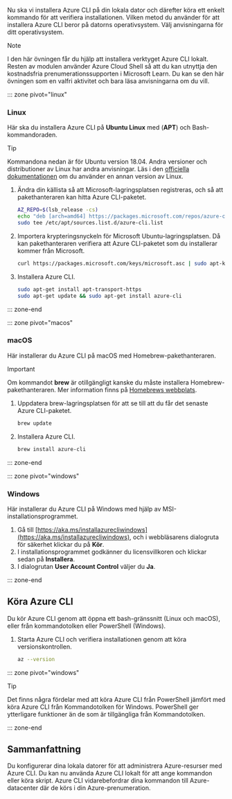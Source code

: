 Nu ska vi installera Azure CLI på din lokala dator och därefter köra ett enkelt kommando för att verifiera installationen. Vilken metod du använder för att installera Azure CLI beror på datorns operativsystem. Välj anvisningarna för ditt operativsystem.

> [!NOTE]
> I den här övningen får du hjälp att installera verktyget Azure CLI lokalt. Resten av modulen använder Azure Cloud Shell så att du kan utnyttja den kostnadsfria prenumerationssupporten i Microsoft Learn. Du kan se den här övningen som en valfri aktivitet och bara läsa anvisningarna om du vill.

::: zone pivot="linux"

### <a name="linux"></a>Linux

Här ska du installera Azure CLI på **Ubuntu Linux** med (**APT**) och Bash-kommandoraden.

> [!TIP]
> Kommandona nedan är för Ubuntu version 18.04. Andra versioner och distributioner av Linux har andra anvisningar. Läs i den [officiella dokumentationen](https://docs.microsoft.com/cli/azure/install-azure-cli) om du använder en annan version av Linux.

1. Ändra din källista så att Microsoft-lagringsplatsen registreras, och så att pakethanteraren kan hitta Azure CLI-paketet.

    ```bash
    AZ_REPO=$(lsb_release -cs)
    echo "deb [arch=amd64] https://packages.microsoft.com/repos/azure-cli/ $AZ_REPO main" | \
    sudo tee /etc/apt/sources.list.d/azure-cli.list
    ```

1. Importera krypteringsnyckeln för Microsoft Ubuntu-lagringsplatsen. Då kan pakethanteraren verifiera att Azure CLI-paketet som du installerar kommer från Microsoft.

    ```bash
    curl https://packages.microsoft.com/keys/microsoft.asc | sudo apt-key add -
    ```

1. Installera Azure CLI.

    ```bash
    sudo apt-get install apt-transport-https
    sudo apt-get update && sudo apt-get install azure-cli
    ```

::: zone-end

::: zone pivot="macos"

### <a name="macos"></a>macOS

Här installerar du Azure CLI på macOS med Homebrew-pakethanteraren.

> [!IMPORTANT]
> Om kommandot **brew** är otillgängligt kanske du måste installera Homebrew-pakethanteraren. Mer information finns på [Homebrews webbplats](https://brew.sh/).

1. Uppdatera brew-lagringsplatsen för att se till att du får det senaste Azure CLI-paketet.

    ```bash
    brew update
    ```

1. Installera Azure CLI.

    ```bash
    brew install azure-cli
    ```

::: zone-end

::: zone pivot="windows"

### <a name="windows"></a>Windows

Här installerar du Azure CLI på Windows med hjälp av MSI-installationsprogrammet.

1. Gå till [https://aka.ms/installazurecliwindows](https://aka.ms/installazurecliwindows), och i webbläsarens dialogruta för säkerhet klickar du på **Kör**.
1. I installationsprogrammet godkänner du licensvillkoren och klickar sedan på **Installera**.
1. I dialogrutan **User Account Control** väljer du **Ja**.

::: zone-end

## <a name="running-the-azure-cli"></a>Köra Azure CLI

Du kör Azure CLI genom att öppna ett bash-gränssnitt (Linux och macOS), eller från kommandotolken eller PowerShell (Windows).

1. Starta Azure CLI och verifiera installationen genom att köra versionskontrollen.

    ```bash
    az --version
    ```

::: zone pivot="windows"

> [!TIP]
> Det finns några fördelar med att köra Azure CLI från PowerShell jämfört med köra Azure CLI från Kommandotolken för Windows. PowerShell ger ytterligare funktioner än de som är tillgängliga från Kommandotolken. 

::: zone-end

## <a name="summary"></a>Sammanfattning

Du konfigurerar dina lokala datorer för att administrera Azure-resurser med Azure CLI. Du kan nu använda Azure CLI lokalt för att ange kommandon eller köra skript. Azure CLI vidarebefordrar dina kommandon till Azure-datacenter där de körs i din Azure-prenumeration.